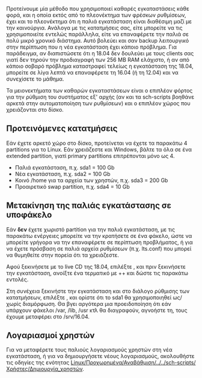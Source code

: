 Προτείνουμε μία μέθοδο που χρησιμοποιεί καθαρές εγκαταστάσεις κάθε φορά,
και η οποία εκτός από το πλεονέκτημα των φρέσκων ρυθμίσεων, έχει και το
πλεονέκτημα ότι η παλιά εγκατάσταση είναι διαθέσιμη μαζί με την
καινούργια. Ανάλογα με τις κατατμήσεις σας, είτε μπορείτε να τις
χρησιμοποιείτε εντελώς παράλληλα, είτε να επαναφέρετε την παλιά σε πολύ
μικρό χρονικό διάστημα. Αυτό βολεύει και σαν backup λειτουργικό στην
περίπτωση που η νέα εγκατάσταση έχει κάποιο πρόβλημα. Για παράδειγμα,
αν διαπιστώσετε ότι η 18.04 δεν δουλεύει με τους clients σας γιατί δεν
τηρούν την προδιαγραφή των 256 MB RAM ελάχιστο, ή αν από κάποιο σοβαρό
πρόβλημα καταστραφεί τελείως η εγκατάσταση της 18.04, μπορείτε σε λίγα
λεπτά να επαναφέρετε τη 16.04 (ή τη 12.04) και να συνεχίσετε το
μάθημα.

Τα μειονεκτήματα των καθαρών εγκαταστάσεων είναι ο επιπλέον φόρτος για
την ρύθμιση του συστήματος εξ' αρχής (αν και τα sch-scripts βοηθάνε
αρκετά στην αυτοματοποίηση των ρυθμίσεων) και ο επιπλέον χώρος που
χρειάζονται στο δίσκο.

## Προτεινόμενες κατατμήσεις

Εάν έχετε αρκετό χώρο στο δίσκο, προτείνεται να έχετε τα παρακάτω 4
partitions για το Linux. Εάν χρειάζεστε και Windows, βάλτε τα όλα σε ένα
extended partition, γιατί primary partitions επιτρέπονται μόνο ως 4.

  - Παλιά εγκατάσταση, π.χ. sda1 = 100 Gb
  - Νέα εγκατάσταση, π.χ. sda2 = 100 Gb
  - Κοινό /home για τα αρχεία των χρηστών, π.χ. sda3 = 200 Gb
  - Προαιρετικό swap partition, π.χ. sda4 = 10 Gb

## Μετακίνηση της παλιάς εγκατάστασης σε υποφάκελο

Εάν **δεν** έχετε χωριστό partition για την παλιά εγκατάσταση, με τις
παρακάτω ενέργειες μπορείτε να την κρατήσετε σε ένα φάκελο, ώστε να
μπορείτε γρήγορα να την επαναφέρετε σε περίπτωση προβλήματος, ή για να
έχετε πρόσβαση σε παλιά αρχεία ρυθμίσεων (π.χ. lts.conf) που μπορεί να
θυμηθείτε στην πορεία ότι τα χρειάζεστε.

Αφού ξεκινήσετε με το live CD της 18.04, επιλέξτε , και πριν ξεκινήσετε
την εγκατάσταση, ανοίξτε ένα τερματικό με ++ και δώστε τις παρακάτω
εντολές.

Στη συνέχεια ξεκινήστε την εγκατάσταση και στο διάλογο ρύθμισης των
κατατμήσεων, επιλέξτε , και ορίστε ότι το sda1 θα χρησιμοποιηθεί
ως/χωρίς διαμόρφωση. Θα βγει αργότερα μια προειδοποίηση ότι εάν
υπάρχουν φάκελοι /var, /lib, /usr κτλ θα διαγραφούν, αγνοήστε τη,
τους έχουμε μεταφέρει στο /srv/16.04.

## Λογαριασμοί χρηστών

Για να μεταφέρετε τους παλιούς λογαριασμούς χρηστών στη νέα εγκατάσταση,
ή για να δημιουργήσετε νέους λογαριασμούς, ακολουθήστε τις οδηγίες της
ενότητας
[Linux/Προχωρημένα/Αναβάθμιση/../../sch-scripts/Χρήστες/Δημιουργία_χρηστών](Linux/sch-scripts/Χρήστες/Δημιουργία_χρηστών "wikilink").